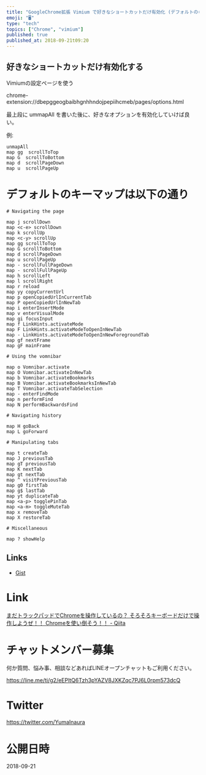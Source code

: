 ```yaml
---
title: "GoogleChrome拡張 Vimium で好きなショートカットだけ有効化 (デフォルトのキーマップ一覧あり)"
emoji: "🖥"
type: "tech"
topics: ["Chrome", "vimium"]
published: true
published_at: 2018-09-21t09:20
---
```



## 好きなショートカットだけ有効化する

Vimiumの設定ページを使う

chrome-extension://dbepggeogbaibhgnhhndojpepiihcmeb/pages/options.html

最上段に ummapAll を書いた後に、好きなオプションを有効化していけば良い。

例:

```
unmapAll
map gg  scrollToTop
map G  scrollToBottom
map d  scrollPageDown
map u  scrollPageUp
```


# デフォルトのキーマップは以下の通り

```
# Navigating the page

map j scrollDown
map <c-e> scrollDown
map k scrollUp
map <c-y> scrollUp
map gg scrollToTop
map G scrollToBottom
map d scrollPageDown
map u scrollPageUp
map - scrollFullPageDown
map - scrollFullPageUp
map h scrollLeft
map l scrollRight
map r reload
map yy copyCurrentUrl
map p openCopiedUrlInCurrentTab
map P openCopiedUrlInNewTab
map i enterInsertMode
map v enterVisualMode
map gi focusInput
map f LinkHints.activateMode
map F LinkHints.activateModeToOpenInNewTab
map - LinkHints.activateModeToOpenInNewForegroundTab
map gf nextFrame
map gF mainFrame

# Using the vomnibar

map o Vomnibar.activate
map O Vomnibar.activateInNewTab
map b Vomnibar.activateBookmarks
map B Vomnibar.activateBookmarksInNewTab
map T Vomnibar.activateTabSelection
map - enterFindMode
map n performFind
map N performBackwardsFind

# Navigating history

map H goBack
map L goForward

# Manipulating tabs

map t createTab
map J previousTab
map gT previousTab
map K nextTab
map gt nextTab
map ^ visitPreviousTab
map g0 firstTab
map g$ lastTab
map yt duplicateTab
map <a-p> togglePinTab
map <a-m> toggleMuteTab
map x removeTab
map X restoreTab

# Miscellaneous

map ? showHelp
```


## Links

- [Gist](https://gist.github.com/YumaInaura/9ce0e5f2f4eaf50786048be8582bc6bc)

# Link

[まだトラックパッドでChromeを操作しているの？ そろそろキーボードだけで操作しようぜ！！ Chromeを使い倒そう！！ - Qiita](https://qiita.com/dodonki1223/items/205a937c21030d1a511e)








<!-- Update From Qiita API -->

# チャットメンバー募集


何か質問、悩み事、相談などあればLINEオープンチャットもご利用ください。

https://line.me/ti/g2/eEPltQ6Tzh3pYAZV8JXKZqc7PJ6L0rpm573dcQ





# Twitter


https://twitter.com/YumaInaura


<!-- Update From Qiita API -->



# 公開日時

2018-09-21
